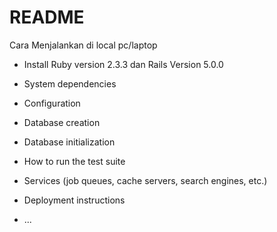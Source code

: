 # README
Cara Menjalankan di local pc/laptop

* Install Ruby version 2.3.3 dan Rails Version 5.0.0

* System dependencies

* Configuration

* Database creation

* Database initialization

* How to run the test suite

* Services (job queues, cache servers, search engines, etc.)

* Deployment instructions

* ...
